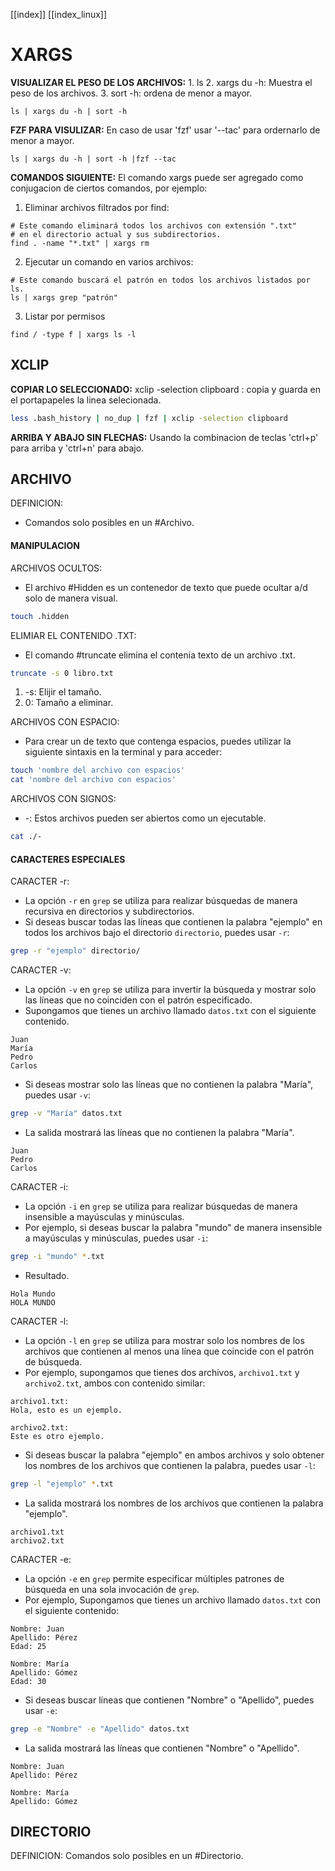 [[index]]
[[index_linux]]

# XARGS

**VISUALIZAR EL PESO DE LOS ARCHIVOS:**
	1. ls
	2. xargs du -h: Muestra el peso de los archivos.
	3. sort -h: ordena de menor a mayor.
```
ls | xargs du -h | sort -h
```

**FZF PARA VISULIZAR:**
	 En caso de usar 'fzf' usar '--tac' para ordernarlo de menor a mayor.
```
ls | xargs du -h | sort -h |fzf --tac
```

**COMANDOS SIGUIENTE:**
	El comando xargs puede ser agregado como conjugacion de ciertos comandos, por ejemplo:
1. Eliminar archivos filtrados por find:
```
# Este comando eliminará todos los archivos con extensión ".txt" 
# en el directorio actual y sus subdirectorios.
find . -name "*.txt" | xargs rm
```
2. Ejecutar un comando en varios archivos: 
```
# Este comando buscará el patrón en todos los archivos listados por ls.
ls | xargs grep "patrón"
```
3. Listar por permisos 
```
find / -type f | xargs ls -l
```




## XCLIP

**COPIAR LO SELECCIONADO:**
	xclip -selection clipboard : copia y guarda en el portapapeles la linea selecionada.
```bash
less .bash_history | no_dup | fzf | xclip -selection clipboard
```

**ARRIBA Y ABAJO SIN FLECHAS:**
	Usando la combinacion de teclas 'ctrl+p' para arriba y 'ctrl+n' para abajo.




## ARCHIVO

DEFINICION:
- Comandos solo posibles en un #Archivo.


#### **MANIPULACION**

ARCHIVOS OCULTOS:
- El archivo #Hidden es un contenedor de texto que puede ocultar a/d solo de manera visual.
```bash
touch .hidden
```

ELIMIAR EL CONTENIDO .TXT:
- El comando #truncate elimina el contenia texto de un archivo .txt.
```bash
truncate -s 0 libro.txt
``` 
1. -s: Elijir el tamaño.
2. 0: Tamaño a eliminar.

ARCHIVOS CON ESPACIO:
- Para crear un de texto que contenga espacios, puedes utilizar la siguiente sintaxis en la terminal y para acceder:
```bash
touch 'nombre del archivo con espacios'
cat 'nombre del archivo con espacios'
```

ARCHIVOS CON SIGNOS:
- -: Estos archivos pueden ser abiertos como un ejecutable.
```bash
cat ./-
```


#### **CARACTERES ESPECIALES**

CARACTER -r:
- La opción `-r` en `grep` se utiliza para realizar búsquedas de manera recursiva en directorios y subdirectorios.
- Si deseas buscar todas las líneas que contienen la palabra "ejemplo" en todos los archivos bajo el directorio `directorio`, puedes usar `-r`:
```bash
grep -r "ejemplo" directorio/
```

CARACTER -v:
- La opción `-v` en `grep` se utiliza para invertir la búsqueda y mostrar solo las líneas que no coinciden con el patrón especificado.
- Supongamos que tienes un archivo llamado `datos.txt` con el siguiente contenido.
```plaintext
Juan
María
Pedro
Carlos
```
- Si deseas mostrar solo las líneas que no contienen la palabra "María", puedes usar `-v`:
```bash
grep -v "María" datos.txt
```
- La salida mostrará las líneas que no contienen la palabra "María".
```plaintext
Juan
Pedro
Carlos
```

CARACTER -i:
- La opción `-i` en `grep` se utiliza para realizar búsquedas de manera insensible a mayúsculas y minúsculas.
- Por ejemplo, si deseas buscar la palabra "mundo" de manera insensible a mayúsculas y minúsculas, puedes usar `-i`:
```bash
grep -i "mundo" *.txt
```
- Resultado.
```plaintext
Hola Mundo
HOLA MUNDO
```

CARACTER -l:
- La opción `-l` en `grep` se utiliza para mostrar solo los nombres de los archivos que contienen al menos una línea que coincide con el patrón de búsqueda.
- Por ejemplo, supongamos que tienes dos archivos, `archivo1.txt` y `archivo2.txt`, ambos con contenido similar:
```plaintext
archivo1.txt:
Hola, esto es un ejemplo.

archivo2.txt:
Este es otro ejemplo.
```
- Si deseas buscar la palabra "ejemplo" en ambos archivos y solo obtener los nombres de los archivos que contienen la palabra, puedes usar `-l`:
```bash
grep -l "ejemplo" *.txt
```
- La salida mostrará los nombres de los archivos que contienen la palabra "ejemplo".
```plaintext
archivo1.txt
archivo2.txt
```

CARACTER -e:
- La opción `-e` en `grep` permite especificar múltiples patrones de búsqueda en una sola invocación de `grep`.
- Por ejemplo, Supongamos que tienes un archivo llamado `datos.txt` con el siguiente contenido:
```plaintext
Nombre: Juan
Apellido: Pérez
Edad: 25

Nombre: María
Apellido: Gómez
Edad: 30
```
- Si deseas buscar líneas que contienen "Nombre" o "Apellido", puedes usar `-e`:
```bash
grep -e "Nombre" -e "Apellido" datos.txt
```
- La salida mostrará las líneas que contienen "Nombre" o "Apellido".
```plaintext
Nombre: Juan
Apellido: Pérez

Nombre: María
Apellido: Gómez
```




## DIRECTORIO

DEFINICION:
	Comandos solo posibles en un #Directorio.
